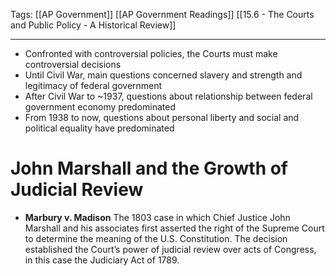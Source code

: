 Tags: 
		[[AP Government]] 
		[[AP Government Readings]] 
		[[15.6 - The Courts and Public Policy - A Historical Review]]
		
---------------------------------------------------------

- Confronted with controversial policies, the Courts must make controversial decisions
- Until Civil War, main questions concerned slavery and strength and legitimacy of federal government
- After Civil War to ~1937, questions about relationship between federal government economy predominated
- From 1938 to now, questions about personal liberty and social and political equality have predominated

# John Marshall and the Growth of Judicial Review
- **Marbury v. Madison** The 1803 case in which Chief Justice John Marshall and his associates first asserted the right of the Supreme Court to determine the meaning of the U.S. Constitution. The decision established the Court’s power of judicial review over acts of Congress, in this case the Judiciary Act of 1789.